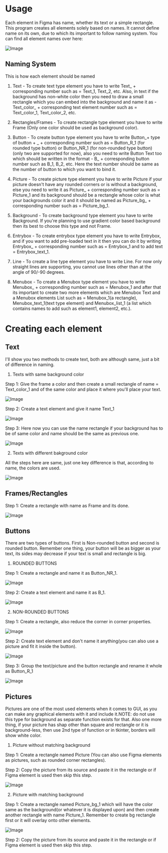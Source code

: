 # Usage
Each element in Figma has name, whether its text or a simple rectangle. This program creates all elements solely based on names. It cannot define name on its own, due to which its important to follow naming system. You can find all element names over here:

![Image](https://github.com/saksham-lussqvx/images/blob/master/img_fig_names.png)

## Naming System
This is how each element should be named

1. Text - To create text type element you have to write Text_ + corresponding number such as = Text_1, Text_2, etc. Also, in text if the background has non-white color then you need to draw a small rectangle which you can embed into the background and name it as - Text_color_ + corresponding text element number such as = Text_color_1, Text_color_2, etc.

2. Rectangles/Frames - To create rectangle type element you have to write Frame (Only one color should be used as background color).

3. Button - To create button type element you have to write Button_+ type of button + _ + corresponding number such as = Button_R_1 (for rounded type button) or Button_NR_1 (for non-rounded type button) (only two are supported for now), also you need to write Button Text too which should be written in the format - B_ + corresponding button number such as B_1, B_2, etc. Here the text number should be same as the number of button to which you want to bind it.

4. Picture - To create picture type element you have to write Picture if your picture doesn't have any rounded corners or is without a background, else you need to write it as Picture_ + corresponding number such as = Picture_1 and its background should be a rectangle whose color is what your backgrounds color it and it should be named as Picture_bg_ + corresponding number such as = Picture_bg_1.

5. Background - To create background type element you have to write Background. If you're planning to use gradient color based background then its best to choose this type and not Frame.

6. Entrybox - To create entrybox type element you have to write Entrybox, and if you want to add pre-loaded text in it then you can do it by writing Entrybox_ + corresponding number such as = Entrybox_1 and to add text = Entrybox_text_1.

7. Line - To create a line type element you have to write Line. For now only straight lines are supporting, you cannot use lines other than at the angle of 90/-90 degrees.

8. Menubox - To create a Menubox type element you have to write Menubox_ + corresponding number such as = Menubox_1 and after that its important to create two more elements which are Menubox Text and a Menubox elements List such as = Menubox_1(a rectangle), Menubox_text_1(text type element) and Menubox_list_1 (a list which contains names to add such as element1, element2, etc.).

# Creating each element

## Text
I'll show you two methods to create text, both are although same, just a bit of difference in naming.
1. Texts with same background color

Step 1: Give the frame a color and then create a small rectangle of name = Text_color_1 and of the same color and place it where you'll place your text.

![Image](https://github.com/saksham-lussqvx/images/blob/master/tutorial_2.png)


Step 2: Create a text element and give it name Text_1

![Image](https://github.com/saksham-lussqvx/images/blob/master/tutorial_3.png)


Step 3: Here now you can use the name rectangle if your background has to be of same color and name should be the same as previous one.

![Image](https://github.com/saksham-lussqvx/images/blob/master/tutorial_4.png)


2. Texts with different bakground color

All the steps here are same, just one key difference is that, according to name, the colors are used.

![Image](https://github.com/saksham-lussqvx/images/blob/master/tutorial_5.png)


## Frames/Rectangles

Step 1: Create a rectangle with name as Frame and its done.

![Image](https://github.com/saksham-lussqvx/images/blob/master/tutorial_6.png)


## Buttons

There are two types of buttons. First is Non-rounded button and second is rounded button. Remember one thing, your button will be as bigger as your text, its sides may decrease if your text is small and rectangle is big.

1. ROUNDED BUTTONS

Step 1: Create a rectangle and name it as Button_NR_1.

![Image](https://github.com/saksham-lussqvx/images/blob/master/tutorial_7.png)


Step 2: Create a text element and name it as B_1.

![Image](https://github.com/saksham-lussqvx/images/blob/master/tutorial_8.png)


2. NON-ROUNDED BUTTONS

Step 1: Create a rectangle, also reduce the corner in corner properties.

![Image](https://github.com/saksham-lussqvx/images/blob/master/tutorial_9.png)


Step 2: Create text element and don't name it anything(you can also use a picture and fit it inside the button).

![Image](https://github.com/saksham-lussqvx/images/blob/master/tutorial_10.png)


Step 3: Group the text/picture and the button rectangle and rename it whole as Button_R_1

![Image](https://github.com/saksham-lussqvx/images/blob/master/tutorial_11.gif)


## Pictures
Pictures are one of the most used elements when it comes to GUI, as you can make any graphical elements with it and include it.NOTE: do not use this type for background as separate function exists for that. Also one more thing, if your picture has shap other than square and rectangle or it is background-less, then use 2nd type of function or in tkinter, borders will show white color.

1. Picture without matching background

Step 1: Create a rectangle named Picture (You can also use Figma elements as pictures, such as rounded corner rectangles).

Step 2: Copy the picture from its source and paste it in the rectangle or if Figma element is used then skip this step.

![Image](https://github.com/saksham-lussqvx/images/blob/master/tutorial_11.png)


2. Picture with matching background

Step 1: Create a rectangle named Picture_bg_1 which will have the color same as the background(or whatever it is displayed upon) and then create another rectangle with name Picture_1. Remember to create bg rectangle first or it will overlay onto other elements.

![Image](https://github.com/saksham-lussqvx/images/blob/master/tutorial_12.png)


Step 2: Copy the picture from its source and paste it in the rectangle or if Figma element is used then skip this step.
















